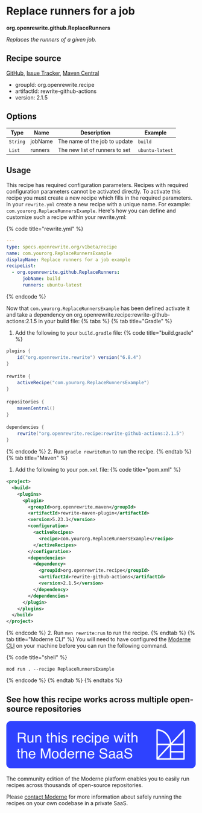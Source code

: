 # Replace runners for a job

**org.openrewrite.github.ReplaceRunners**

_Replaces the runners of a given job._

## Recipe source

[GitHub](https://github.com/openrewrite/rewrite-github-actions/blob/main/src/main/java/org/openrewrite/github/ReplaceRunners.java), [Issue Tracker](https://github.com/openrewrite/rewrite-github-actions/issues), [Maven Central](https://central.sonatype.com/artifact/org.openrewrite.recipe/rewrite-github-actions/2.1.5/jar)

* groupId: org.openrewrite.recipe
* artifactId: rewrite-github-actions
* version: 2.1.5

## Options

| Type | Name | Description | Example |
| -- | -- | -- | -- |
| `String` | jobName | The name of the job to update | `build` |
| `List` | runners | The new list of runners to set | `ubuntu-latest` |


## Usage

This recipe has required configuration parameters. Recipes with required configuration parameters cannot be activated directly. To activate this recipe you must create a new recipe which fills in the required parameters. In your `rewrite.yml` create a new recipe with a unique name. For example: `com.yourorg.ReplaceRunnersExample`.
Here's how you can define and customize such a recipe within your rewrite.yml:

{% code title="rewrite.yml" %}
```yaml
---
type: specs.openrewrite.org/v1beta/recipe
name: com.yourorg.ReplaceRunnersExample
displayName: Replace runners for a job example
recipeList:
  - org.openrewrite.github.ReplaceRunners:
      jobName: build
      runners: ubuntu-latest
```
{% endcode %}

Now that `com.yourorg.ReplaceRunnersExample` has been defined activate it and take a dependency on org.openrewrite.recipe:rewrite-github-actions:2.1.5 in your build file:
{% tabs %}
{% tab title="Gradle" %}
1. Add the following to your `build.gradle` file:
{% code title="build.gradle" %}
```groovy
plugins {
    id("org.openrewrite.rewrite") version("6.8.4")
}

rewrite {
    activeRecipe("com.yourorg.ReplaceRunnersExample")
}

repositories {
    mavenCentral()
}

dependencies {
    rewrite("org.openrewrite.recipe:rewrite-github-actions:2.1.5")
}
```
{% endcode %}
2. Run `gradle rewriteRun` to run the recipe.
{% endtab %}
{% tab title="Maven" %}
1. Add the following to your `pom.xml` file:
{% code title="pom.xml" %}
```xml
<project>
  <build>
    <plugins>
      <plugin>
        <groupId>org.openrewrite.maven</groupId>
        <artifactId>rewrite-maven-plugin</artifactId>
        <version>5.23.1</version>
        <configuration>
          <activeRecipes>
            <recipe>com.yourorg.ReplaceRunnersExample</recipe>
          </activeRecipes>
        </configuration>
        <dependencies>
          <dependency>
            <groupId>org.openrewrite.recipe</groupId>
            <artifactId>rewrite-github-actions</artifactId>
            <version>2.1.5</version>
          </dependency>
        </dependencies>
      </plugin>
    </plugins>
  </build>
</project>
```
{% endcode %}
2. Run `mvn rewrite:run` to run the recipe.
{% endtab %}
{% tab title="Moderne CLI" %}
You will need to have configured the [Moderne CLI](https://docs.moderne.io/moderne-cli/cli-intro) on your machine before you can run the following command.

{% code title="shell" %}
```shell
mod run . --recipe ReplaceRunnersExample
```
{% endcode %}
{% endtab %}
{% endtabs %}

## See how this recipe works across multiple open-source repositories

[![Moderne Link Image](/.gitbook/assets/ModerneRecipeButton.png)](https://app.moderne.io/recipes/org.openrewrite.github.ReplaceRunners)

The community edition of the Moderne platform enables you to easily run recipes across thousands of open-source repositories.

Please [contact Moderne](https://moderne.io/product) for more information about safely running the recipes on your own codebase in a private SaaS.
